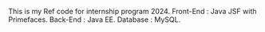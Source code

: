 This is my Ref code for internship program 2024.
Front-End : Java JSF with Primefaces.
Back-End : Java EE.
Database : MySQL.
